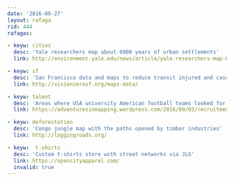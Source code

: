 ```yaml
---
date: '2016-09-27'
layout: rafaga
rid: 444
rafagas:

- keyw: cities
  desc: 'Yale researchers map about 6000 years of urban settlements'
  link: http://environment.yale.edu/news/article/yale-researchers-map-6000-years-of-urban-settlements/

- keyw: sf
  desc: 'San Francisco data and maps to reduce transit injured and casualties'
  link: http://visionzerosf.org/maps-data/

- keyw: talent
  desc: 'Areas where USA university American football teams looked for talent'
  link: https://adventuresinmapping.wordpress.com/2016/09/02/recruitment-neighborhoods/

- keyw: deforestation
  desc: 'Congo jungle map with the paths opened by timber industries'
  link: http://loggingroads.org/

- keyw:  t-shirts
  desc: 'Custom t-shirts store with street networks via JLG'
  link: https://opencityapparel.com/
  invalid: true
---
```

